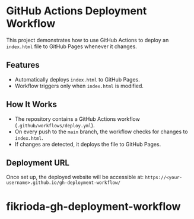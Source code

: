 # GitHub Actions Deployment Workflow

This project demonstrates how to use GitHub Actions to deploy an `index.html` file to GitHub Pages whenever it changes.

## Features

- Automatically deploys `index.html` to GitHub Pages.
- Workflow triggers only when `index.html` is modified.

## How It Works

- The repository contains a GitHub Actions workflow (`.github/workflows/deploy.yml`).
- On every push to the `main` branch, the workflow checks for changes to `index.html`.
- If changes are detected, it deploys the file to GitHub Pages.

## Deployment URL

Once set up, the deployed website will be accessible at:
`https://<your-username>.github.io/gh-deployment-workflow/`

# fikrioda-gh-deployment-workflow
